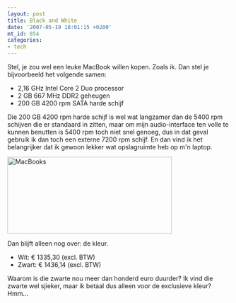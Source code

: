 ```yaml
---
layout: post
title: Black and White
date: '2007-05-19 18:01:15 +0200'
mt_id: 854
categories:
- tech
---
```

Stel, je zou wel een leuke MacBook willen kopen. Zoals ik. Dan stel je bijvoorbeeld het volgende samen:

<ul>
<li>2,16 GHz Intel Core 2 Duo processor</li>
<li>2 GB 667 MHz DDR2 geheugen</li>
<li>200 GB 4200 rpm SATA harde schijf</li>
</ul>

Die 200 GB 4200 rpm harde schijf is wel wat langzamer dan de 5400 rpm schijven die er standaard in zitten, maar om mijn audio-interface ten volle te kunnen benutten is 5400 rpm toch niet snel genoeg, dus in dat geval gebruik ik dan toch een externe 7200 rpm schijf. En dan vind ik het belangrijker dat ik gewoon lekker wat opslagruimte heb op m'n laptop.

<img alt="MacBooks" src="{{ site.url }}/images/macbooks.jpg" width="372" height="173" />

Dan blijft alleen nog over: de kleur.

<ul>
<li>Wit: &euro; 1335,30 (excl. BTW)</li>
<li>Zwart: &euro; 1436,14 (excl. BTW)</li>
</ul>

Waarom is die zwarte nou meer dan honderd euro duurder? Ik vind die zwarte wel sjieker, maar ik betaal dus alleen voor de exclusieve kleur? Hmm...
